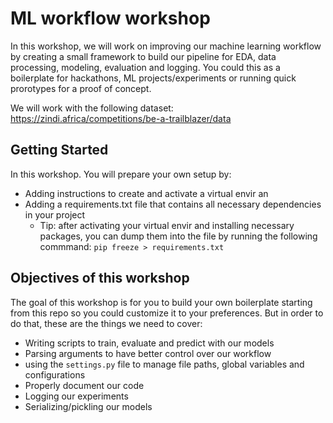 # ML workflow workshop
In this workshop, we will work on improving our machine learning workflow by creating a small framework to build our pipeline for EDA, data processing, modeling, evaluation and logging. You could this as a boilerplate for hackathons, ML projects/experiments or running quick prorotypes for a proof of concept.

We will work with the following dataset: https://zindi.africa/competitions/be-a-trailblazer/data

## Getting Started
In this workshop. You will prepare your own setup by:
- Adding instructions to create and activate a virtual envir an
- Adding a requirements.txt file that contains all necessary dependencies in your project
  - Tip: after activating your virtual envir and installing necessary packages, you can dump them into the file by running the following commmand:
    ``pip freeze > requirements.txt``

## Objectives of this workshop
The goal of this workshop is for you to build your own boilerplate starting from this repo so you could customize it to your preferences. But in order to do that, these are the things we need to cover:
- Writing scripts to train, evaluate and predict with our models
- Parsing arguments to have better control over our workflow
- using the ``settings.py`` file to manage file paths, global variables and configurations
- Properly document our code
- Logging our experiments
- Serializing/pickling our models

